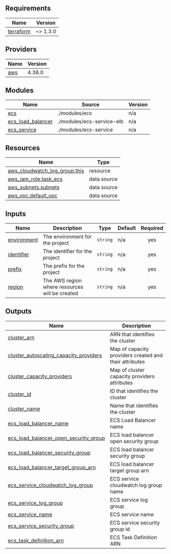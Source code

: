 <!-- BEGIN_TF_DOCS -->
## Requirements

| Name | Version |
|------|---------|
| <a name="requirement_terraform"></a> [terraform](#requirement\_terraform) | ~> 1.3.0 |

## Providers

| Name | Version |
|------|---------|
| <a name="provider_aws"></a> [aws](#provider\_aws) | 4.38.0 |

## Modules

| Name | Source | Version |
|------|--------|---------|
| <a name="module_ecs"></a> [ecs](#module\_ecs) | ./modules/ecs | n/a |
| <a name="module_ecs_load_balancer"></a> [ecs\_load\_balancer](#module\_ecs\_load\_balancer) | ./modules/ecs-service-elb | n/a |
| <a name="module_ecs_service"></a> [ecs\_service](#module\_ecs\_service) | ./modules/ecs-service | n/a |

## Resources

| Name | Type |
|------|------|
| [aws_cloudwatch_log_group.this](https://registry.terraform.io/providers/hashicorp/aws/latest/docs/resources/cloudwatch_log_group) | resource |
| [aws_iam_role.task_ecs](https://registry.terraform.io/providers/hashicorp/aws/latest/docs/data-sources/iam_role) | data source |
| [aws_subnets.subnets](https://registry.terraform.io/providers/hashicorp/aws/latest/docs/data-sources/subnets) | data source |
| [aws_vpc.default_vpc](https://registry.terraform.io/providers/hashicorp/aws/latest/docs/data-sources/vpc) | data source |

## Inputs

| Name | Description | Type | Default | Required |
|------|-------------|------|---------|:--------:|
| <a name="input_environment"></a> [environment](#input\_environment) | The environment for the  project | `string` | n/a | yes |
| <a name="input_identifier"></a> [identifier](#input\_identifier) | The identifier for the  project | `string` | n/a | yes |
| <a name="input_prefix"></a> [prefix](#input\_prefix) | The prefix for the  project | `string` | n/a | yes |
| <a name="input_region"></a> [region](#input\_region) | The AWS region where resources will be created | `string` | n/a | yes |

## Outputs

| Name | Description |
|------|-------------|
| <a name="output_cluster_arn"></a> [cluster\_arn](#output\_cluster\_arn) | ARN that identifies the cluster |
| <a name="output_cluster_autoscaling_capacity_providers"></a> [cluster\_autoscaling\_capacity\_providers](#output\_cluster\_autoscaling\_capacity\_providers) | Map of capacity providers created and their attributes |
| <a name="output_cluster_capacity_providers"></a> [cluster\_capacity\_providers](#output\_cluster\_capacity\_providers) | Map of cluster capacity providers attributes |
| <a name="output_cluster_id"></a> [cluster\_id](#output\_cluster\_id) | ID that identifies the cluster |
| <a name="output_cluster_name"></a> [cluster\_name](#output\_cluster\_name) | Name that identifies the cluster |
| <a name="output_ecs_load_balancer_name"></a> [ecs\_load\_balancer\_name](#output\_ecs\_load\_balancer\_name) | ECS Load Balancer name |
| <a name="output_ecs_load_balancer_open_security_group"></a> [ecs\_load\_balancer\_open\_security\_group](#output\_ecs\_load\_balancer\_open\_security\_group) | ECS load balancer open security group |
| <a name="output_ecs_load_balancer_security_group"></a> [ecs\_load\_balancer\_security\_group](#output\_ecs\_load\_balancer\_security\_group) | ECS load balancer security group |
| <a name="output_ecs_load_balancer_target_group_arn"></a> [ecs\_load\_balancer\_target\_group\_arn](#output\_ecs\_load\_balancer\_target\_group\_arn) | ECS load balancer target group arn |
| <a name="output_ecs_service_cloudwatch_log_group"></a> [ecs\_service\_cloudwatch\_log\_group](#output\_ecs\_service\_cloudwatch\_log\_group) | ECS service cloudwatch log group name |
| <a name="output_ecs_service_log_group"></a> [ecs\_service\_log\_group](#output\_ecs\_service\_log\_group) | ECS service log group |
| <a name="output_ecs_service_name"></a> [ecs\_service\_name](#output\_ecs\_service\_name) | ECS service name |
| <a name="output_ecs_service_security_group"></a> [ecs\_service\_security\_group](#output\_ecs\_service\_security\_group) | ECS service security group id |
| <a name="output_ecs_task_definition_arn"></a> [ecs\_task\_definition\_arn](#output\_ecs\_task\_definition\_arn) | ECS Task Definition ARN |
<!-- END_TF_DOCS -->
